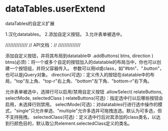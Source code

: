 # dataTables.userExtend
dataTables的自定义扩展

1.汉化datatables。
2.添加自定义按钮。
3.允许表单被选中。


//////////////
// API文档：//
//////////////

添加自定义按钮，并将其布局到datatable中
.addButtons( btns, direction )
	btns(必须)：将一个或多个自定的按钮加入的datatable的布局当中，你也可以创建一个按钮组，并将父容器传入。
	参数可以用id或class，如"#btn"、".button"，也可以是jQuery对象。
	direction(可选)：定义传入的按钮在datatable中的布局，"top"左上角、"top-r"右上角、"bottom"左下角、"bottom-r"右下角。


允许表单被选中，选择行可以启用/禁用自定义按钮
.allowSelect( relateButtons, selectMode, selectedClass )
	relateButtons(可选)：指定选中行以后哪些按钮会启用，未选择行则禁用。
	selectMode(可选)：对datatables行进行选中操作的模式，"single"只允许单选、"multiple"允许多选并可拖拽连选。默认为可多选，但不支持拖拽。
	selectedClass(可选)：定义选中行后对其添加的class类名，以达到行颜色目的，默认取公共element.selectedClass定义的类名。